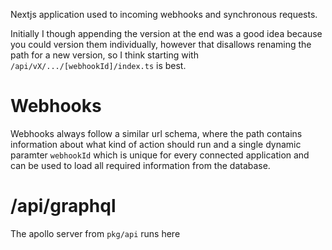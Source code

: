 Nextjs application used to incoming webhooks and synchronous requests.

Initially I though appending the version at the end was a good idea because you could version them individually, however that disallows renaming the path for a new version, so I think starting with `/api/vX/.../[webhookId]/index.ts` is best.

# Webhooks

Webhooks always follow a similar url schema, where the path contains information about what kind of action should run and a single dynamic paramter `webhookId` which is unique for every connected application and can be used to load all required information from the database.

# /api/graphql

The apollo server from `pkg/api` runs here
